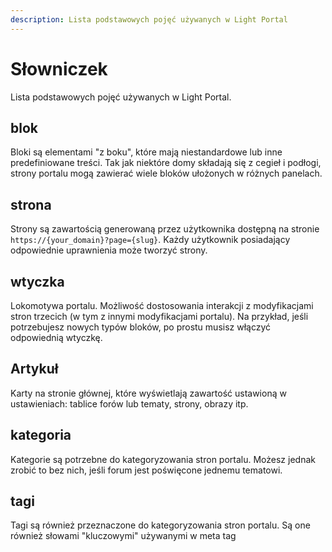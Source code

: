 ```yaml
---
description: Lista podstawowych pojęć używanych w Light Portal
---
```


# Słowniczek

Lista podstawowych pojęć używanych w Light Portal.

## blok

Bloki są elementami "z boku", które mają niestandardowe lub inne predefiniowane treści. Tak jak niektóre domy składają się z cegieł i podłogi, strony portalu mogą zawierać wiele bloków ułożonych w różnych panelach.

## strona

Strony są zawartością generowaną przez użytkownika dostępną na stronie `https://{your_domain}?page={slug}`. Każdy użytkownik posiadający odpowiednie uprawnienia może tworzyć strony.

## wtyczka

Lokomotywa portalu. Możliwość dostosowania interakcji z modyfikacjami stron trzecich (w tym z innymi modyfikacjami portalu). Na przykład, jeśli potrzebujesz nowych typów bloków, po prostu musisz włączyć odpowiednią wtyczkę.

## Artykuł

Karty na stronie głównej, które wyświetlają zawartość ustawioną w ustawieniach: tablice forów lub tematy, strony, obrazy itp.

## kategoria

Kategorie są potrzebne do kategoryzowania stron portalu. Możesz jednak zrobić to bez nich, jeśli forum jest poświęcone jednemu tematowi.

## tagi

Tagi są również przeznaczone do kategoryzowania stron portalu. Są one również słowami "kluczowymi" używanymi w meta tag
